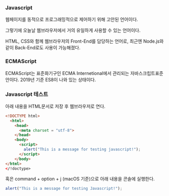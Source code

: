 ### Javascript

웹페이지를 동적으로 프로그래밍적으로 제어하기 위해 고안된 언어이다.

그렇기에 오늘날 웹브라우저에서 거의 유일하게 사용할 수 있는 언어이다.

HTML, CSS와 함께 웹브라우저의 Front-End를 담당하는 언어로, 최근엔 Node.js와 같이 Back-End로도 사용이 가능해졌다.

### ECMAScript

ECMAScript는 표준화기구인 ECMA Internetional에서 관리되는 자바스크립트표준안이다. 2019년 기준 ES8이 나와 있는 상태이다.

### Javascript 테스트

아래 내용을 HTML문서로 저장 후 웹브라우저로 연다.

```html
<!DOCTYPE html>
  <html>
    <head>
      <meta charset = "utf-8">
    </head>
    <body>
      <script>
      	alert("This is a message for testing javascript!");
      </script>
    </body>
</html>
</!doctype>
```



혹은 command + option + j (macOS 기준)으로 아래 내용을 콘솔에 실행한다.

```javascript
alert("This is a message for testing Javascript!");
```

